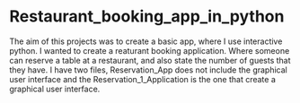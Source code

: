 # Restaurant_booking_app_in_python
The aim of this projects was to create a basic app, where I use interactive python.
I wanted to create a reaturant booking application. Where someone can reserve a table at a restaurant,
and also state the number of guests that they have.
I have two files, Reservation_App does not include the graphical user interface and the Reservation_1_Application is the one that create a graphical user interface.

